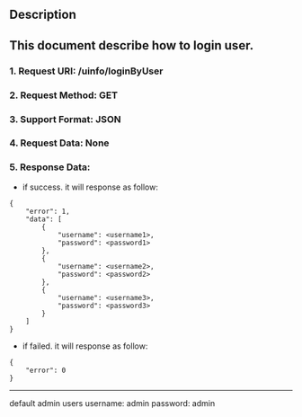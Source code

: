 
Description
-----------
This document describe how to login user.
-------------
### 1. Request URI: /uinfo/loginByUser
### 2. Request Method: GET
### 3. Support Format: JSON
### 4. Request Data: None
### 5. Response Data:
* if success. it will response as follow:
```
{
    "error": 1,
    "data": [
		{
			"username": <username1>,
			"password": <password1>
		},
		{
			"username": <username2>,
			"password": <password2>
		},
		{
			"username": <username3>,
			"password": <password3>
		}
    ]
}
```
* if failed. it will response as follow:
```
{
	"error": 0
}
```



***
default admin users
username: admin
password: admin
